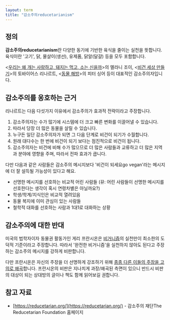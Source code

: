 ```yaml
---
layout: term
title: "감소주의reducetarianism"
---
```

## 정의

**감소주의reducetarianism**란 다양한 동기에 기반한 육식을 줄이는 실천을
뜻합니다. 육식이란 '고기', 닭, 물살이(생선), 유제품, 닭알(달걀) 등을 모두
포함합니다.

\<[우리는 왜 개는 사랑하고, 돼지는 먹고, 소는
신을까](/2020/02/22/why-we-love-dogs.html)\>의 멜라니 조이, \<[비건 세상
만들기](/2019/08/11/how-to-create-a-vegan-world.html)\>의 토바이어스 리나르트,
\<[동물 해방](/2019/07/28/animal-liberation.html)\>의 피터 싱어 등이 대표적인
감소주의자입니다.

## 감소주의를 옹호하는 근거

리나르트는 다음 다섯가지 이유에서 감소주의가 효과적 전략이라고 주장합니다.

1. 감소주의자는 수가 많기에 시스템에 더 크고 빠른 변화를 이끌어낼 수 있습니다.
2. 따라서 당장 더 많은 동물을 살릴 수 있습니다.
3. 누구든 일단 감소주의자가 되면 그 다음 단계로 비건이 되기가 수월합니다.
4. 원래 대다수는 한 번에 비건이 되기 보다는 점진적으로 비건이 됩니다.
5. 감소주의자는 비건에 비해 수가 많으므로 더 많은 사람들과 교류하고 더 많은
   지역과 분야에 영향을 주며, 따라서 전파 효과가 큽니다.

다만 다음과 같은 사람들은 감소주의 메시지보다 '비건이 되세요go vegan'라는
메시지에 더 잘 설득될 가능성이 있다고 해요.

* 선명한 메시지를 선호하는 비교적 어린 사람들 (뀨: 어린 사람들이 선명한
  메시지를 선호한다는 생각이 혹시 연령차별은 아닐까요?)
* 학생/학계/지식인은 비교적 열려있음
* 동물 복지에 이미 관심이 있는 사람들
* 철학적 대화를 선호하는 사람과 1대1로 대화하는 상황

## 감소주의에 대한 반대

미국의 법학자이자 동물권 활동가인 게리 프란시온은
[비거니즘](/terms/veganism.html)의 실천만이 최소한의 도덕적 기준이라고
주장합니다. 따라서 '완전한 비거니즘'을 실천하지 않아도 된다고 주장하는 감소주의
메시지를 강하게 비판합니다.

다만 프란시온은 자신의 주장을 더 선명하게 강조하기 위해 [종종 다른 이들의
주장을 고의로 왜곡](/2020/03/03/on-gary-francione.html)합니다. 프란시온의
비판은 지나치게 과장/왜곡된 측면이 있으니 반드시 비판의 대상이 되는 상대방의
글이나 책도 함께 읽어보길 권합니다.

## 참고 자료

* [https://reducetarian.org/](https://reducetarian.org/) - 감소주의 재단The
  Reducetarian Foundation 홈페이지
